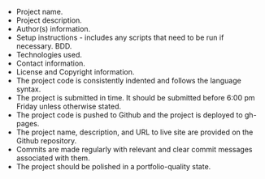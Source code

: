 - Project name.
- Project description.
- Author(s) information.
- Setup instructions - includes any scripts that need to be run if necessary.
BDD.
- Technologies used.
- Contact information.
- License and Copyright information.
- The project code is consistently indented and  follows the language syntax.
- The project is submitted in time. It should be submitted before 6:00 pm Friday unless otherwise stated.
- The project code is pushed to Github and the project is deployed to gh-pages.
- The project name, description, and URL to live site are provided on the Github repository.
- Commits are made regularly with relevant and clear commit messages associated with them.
- The project should be polished in a portfolio-quality state.